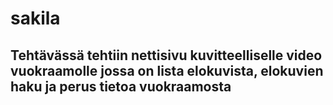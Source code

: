 # sakila

## Tehtävässä tehtiin nettisivu kuvitteelliselle video vuokraamolle jossa on lista elokuvista, elokuvien haku ja perus tietoa vuokraamosta 
